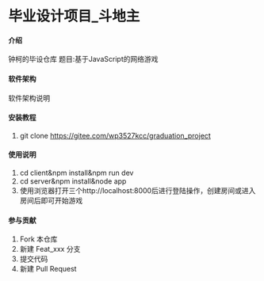 # 毕业设计项目_斗地主

#### 介绍
钟柯的毕设仓库
题目:基于JavaScript的网络游戏

#### 软件架构
软件架构说明


#### 安装教程

1. git clone https://gitee.com/wp3527kcc/graduation_project

#### 使用说明

1.  cd client&npm install&npm run dev
2.  cd server&npm install&node app
3.  使用浏览器打开三个http://localhost:8000后进行登陆操作，创建房间或进入房间后即可开始游戏

#### 参与贡献

1.  Fork 本仓库
2.  新建 Feat_xxx 分支
3.  提交代码
4.  新建 Pull Request


